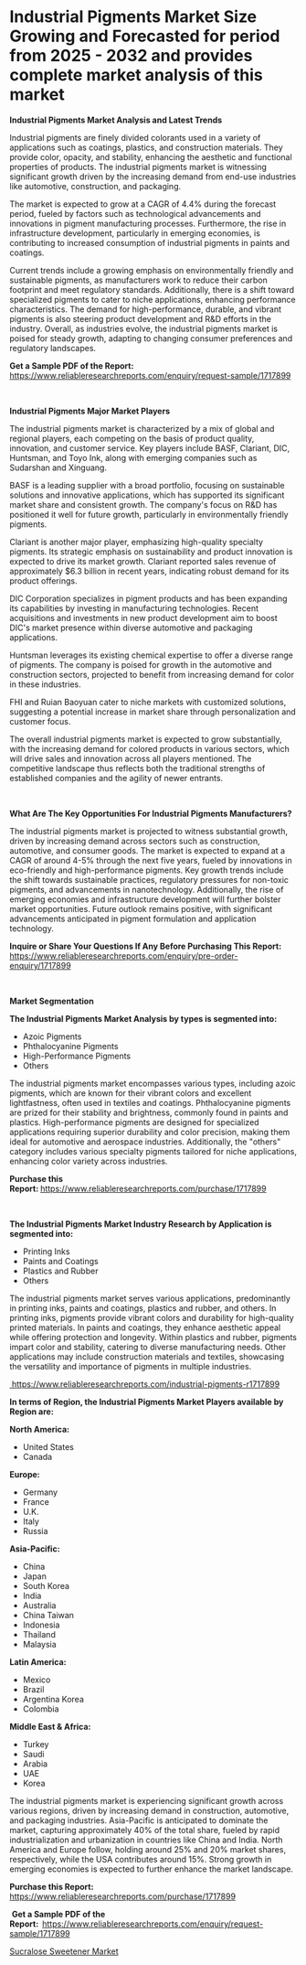 <p><h1>Industrial Pigments Market Size Growing and Forecasted for period from 2025 - 2032 and provides complete market analysis of this market</h1></p><p><strong>Industrial Pigments Market Analysis and Latest Trends</strong></p>
<p><p>Industrial pigments are finely divided colorants used in a variety of applications such as coatings, plastics, and construction materials. They provide color, opacity, and stability, enhancing the aesthetic and functional properties of products. The industrial pigments market is witnessing significant growth driven by the increasing demand from end-use industries like automotive, construction, and packaging. </p><p>The market is expected to grow at a CAGR of 4.4% during the forecast period, fueled by factors such as technological advancements and innovations in pigment manufacturing processes. Furthermore, the rise in infrastructure development, particularly in emerging economies, is contributing to increased consumption of industrial pigments in paints and coatings.</p><p>Current trends include a growing emphasis on environmentally friendly and sustainable pigments, as manufacturers work to reduce their carbon footprint and meet regulatory standards. Additionally, there is a shift toward specialized pigments to cater to niche applications, enhancing performance characteristics. The demand for high-performance, durable, and vibrant pigments is also steering product development and R&D efforts in the industry. Overall, as industries evolve, the industrial pigments market is poised for steady growth, adapting to changing consumer preferences and regulatory landscapes.</p></p>
<p><strong>Get a Sample PDF of the Report:&nbsp;</strong> <a href="https://www.reliableresearchreports.com/enquiry/request-sample/1717899?utm_campaign=3108&utm_medium=2&utm_source=Github&utm_content=ia&utm_term=01042025&utm_id=industrial-pigments">https://www.reliableresearchreports.com/enquiry/request-sample/1717899</a></p>
<p>&nbsp;</p>
<p><strong>Industrial Pigments Major Market Players</strong></p>
<p><p>The industrial pigments market is characterized by a mix of global and regional players, each competing on the basis of product quality, innovation, and customer service. Key players include BASF, Clariant, DIC, Huntsman, and Toyo Ink, along with emerging companies such as Sudarshan and Xinguang.</p><p>BASF is a leading supplier with a broad portfolio, focusing on sustainable solutions and innovative applications, which has supported its significant market share and consistent growth. The company's focus on R&D has positioned it well for future growth, particularly in environmentally friendly pigments.</p><p>Clariant is another major player, emphasizing high-quality specialty pigments. Its strategic emphasis on sustainability and product innovation is expected to drive its market growth. Clariant reported sales revenue of approximately $6.3 billion in recent years, indicating robust demand for its product offerings.</p><p>DIC Corporation specializes in pigment products and has been expanding its capabilities by investing in manufacturing technologies. Recent acquisitions and investments in new product development aim to boost DIC's market presence within diverse automotive and packaging applications.</p><p>Huntsman leverages its existing chemical expertise to offer a diverse range of pigments. The company is poised for growth in the automotive and construction sectors, projected to benefit from increasing demand for color in these industries.</p><p>FHI and Ruian Baoyuan cater to niche markets with customized solutions, suggesting a potential increase in market share through personalization and customer focus. </p><p>The overall industrial pigments market is expected to grow substantially, with the increasing demand for colored products in various sectors, which will drive sales and innovation across all players mentioned. The competitive landscape thus reflects both the traditional strengths of established companies and the agility of newer entrants.</p></p>
<p>&nbsp;</p>
<p><strong>What Are The Key Opportunities For Industrial Pigments Manufacturers?</strong></p>
<p><p>The industrial pigments market is projected to witness substantial growth, driven by increasing demand across sectors such as construction, automotive, and consumer goods. The market is expected to expand at a CAGR of around 4-5% through the next five years, fueled by innovations in eco-friendly and high-performance pigments. Key growth trends include the shift towards sustainable practices, regulatory pressures for non-toxic pigments, and advancements in nanotechnology. Additionally, the rise of emerging economies and infrastructure development will further bolster market opportunities. Future outlook remains positive, with significant advancements anticipated in pigment formulation and application technology.</p></p>
<p><strong>Inquire or Share Your Questions If Any Before Purchasing This Report:</strong> <a href="https://www.reliableresearchreports.com/enquiry/pre-order-enquiry/1717899?utm_campaign=3108&utm_medium=2&utm_source=Github&utm_content=ia&utm_term=01042025&utm_id=industrial-pigments">https://www.reliableresearchreports.com/enquiry/pre-order-enquiry/1717899</a></p>
<p>&nbsp;</p>
<p><strong>Market Segmentation</strong></p>
<p><strong>The Industrial Pigments Market Analysis by types is segmented into:</strong></p>
<p><ul><li>Azoic Pigments</li><li>Phthalocyanine Pigments</li><li>High-Performance Pigments</li><li>Others</li></ul></p>
<p><p>The industrial pigments market encompasses various types, including azoic pigments, which are known for their vibrant colors and excellent lightfastness, often used in textiles and coatings. Phthalocyanine pigments are prized for their stability and brightness, commonly found in paints and plastics. High-performance pigments are designed for specialized applications requiring superior durability and color precision, making them ideal for automotive and aerospace industries. Additionally, the "others" category includes various specialty pigments tailored for niche applications, enhancing color variety across industries.</p></p>
<p><strong>Purchase this Report:&nbsp;</strong><a href="https://www.reliableresearchreports.com/purchase/1717899?utm_campaign=3108&utm_medium=2&utm_source=Github&utm_content=ia&utm_term=01042025&utm_id=industrial-pigments">https://www.reliableresearchreports.com/purchase/1717899</a></p>
<p>&nbsp;</p>
<p><strong>The Industrial Pigments Market Industry Research by Application is segmented into:</strong></p>
<p><ul><li>Printing Inks</li><li>Paints and Coatings</li><li>Plastics and Rubber</li><li>Others</li></ul></p>
<p><p>The industrial pigments market serves various applications, predominantly in printing inks, paints and coatings, plastics and rubber, and others. In printing inks, pigments provide vibrant colors and durability for high-quality printed materials. In paints and coatings, they enhance aesthetic appeal while offering protection and longevity. Within plastics and rubber, pigments impart color and stability, catering to diverse manufacturing needs. Other applications may include construction materials and textiles, showcasing the versatility and importance of pigments in multiple industries.</p></p>
<p><a href="https://www.reliableresearchreports.com/industrial-pigments-r1717899?utm_campaign=3108&utm_medium=2&utm_source=Github&utm_content=ia&utm_term=01042025&utm_id=industrial-pigments">&nbsp;https://www.reliableresearchreports.com/industrial-pigments-r1717899</a></p>
<p><strong>In terms of Region, the Industrial Pigments Market Players available by Region are:</strong></p>
<p>
    <p> <strong> North America: </strong>
        <ul>
            <li>United States</li>
            <li>Canada</li>
        </ul>
        </p> 
    <p> <strong> Europe: </strong>
        <ul>
            <li>Germany</li>
            <li>France</li>
            <li>U.K.</li>
            <li>Italy</li>
            <li>Russia</li>
        </ul>
        </p> 
    <p> <strong> Asia-Pacific: </strong>
        <ul>
            <li>China</li>
            <li>Japan</li>
            <li>South Korea</li>
            <li>India</li>
            <li>Australia</li>
            <li>China Taiwan</li>
            <li>Indonesia</li>
            <li>Thailand</li>
            <li>Malaysia</li>
        </ul>
        </p> 
    <p> <strong> Latin America: </strong>
        <ul>
            <li>Mexico</li>
            <li>Brazil</li>
            <li>Argentina Korea</li>
            <li>Colombia</li>
        </ul>
        </p> 
    <p> <strong> Middle East & Africa: </strong>
        <ul>
            <li>Turkey</li>
            <li>Saudi</li>
            <li>Arabia</li>
            <li>UAE</li>
            <li>Korea</li>
        </ul>
    </p>
    </p>
<p><p>The industrial pigments market is experiencing significant growth across various regions, driven by increasing demand in construction, automotive, and packaging industries. Asia-Pacific is anticipated to dominate the market, capturing approximately 40% of the total share, fueled by rapid industrialization and urbanization in countries like China and India. North America and Europe follow, holding around 25% and 20% market shares, respectively, while the USA contributes around 15%. Strong growth in emerging economies is expected to further enhance the market landscape.</p></p>
<p><strong>Purchase this Report: </strong><a href="https://www.reliableresearchreports.com/purchase/1717899?utm_campaign=3108&utm_medium=2&utm_source=Github&utm_content=ia&utm_term=01042025&utm_id=industrial-pigments">https://www.reliableresearchreports.com/purchase/1717899</a></p>
<p>&nbsp;<strong>Get a Sample PDF of the Report:&nbsp;&nbsp;</strong><a href="https://www.reliableresearchreports.com/enquiry/request-sample/1717899?utm_campaign=3108&utm_medium=2&utm_source=Github&utm_content=ia&utm_term=01042025&utm_id=industrial-pigments">https://www.reliableresearchreports.com/enquiry/request-sample/1717899</a></p>
<p><strong></strong></p>
<p><p><a href="https://github.com/xalatieusope/Market-Research-Report-List-1/blob/main/sucralose-sweetener-market.md?utm_campaign=3108&utm_medium=2&utm_source=Github&utm_content=ia&utm_term=01042025&utm_id=industrial-pigments">Sucralose Sweetener Market</a></p></p>